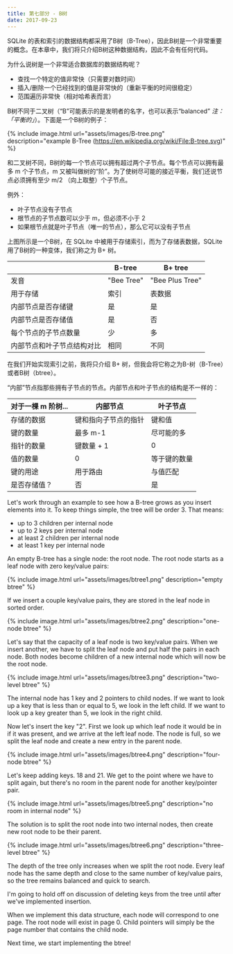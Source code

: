 ```yaml
---
title: 第七部分 - B树
date: 2017-09-23
---
```


SQLite 的表和索引的数据结构都采用了B树（B-Tree），因此B树是一个非常重要的概念。在本章中，我们将只介绍B树这种数据结构，因此不会有任何代码。

为什么说树是一个非常适合数据库的数据结构呢？

- 查找一个特定的值非常快（只需要对数时间）
- 插入/删除一个已经找到的值是非常快的（重新平衡的时间很稳定）
- 范围遍历非常快（相对哈希表而言）

B树不同于二叉树（“B”可能表示的是发明者的名字，也可以表示“balanced” *注：「平衡的」*）。下面是一个B树的例子：

{% include image.html url="assets/images/B-tree.png" description="example B-Tree (https://en.wikipedia.org/wiki/File:B-tree.svg)" %}

和二叉树不同，B树的每一个节点可以拥有超过两个子节点。每个节点可以拥有最多 m 个子节点，m 又被叫做树的“阶”。为了使树尽可能的接近平衡，我们还说节点必须拥有至少 m/2 （向上取整）个子节点。

例外：
- 叶子节点没有子节点
- 根节点的子节点数可以少于 m，但必须不小于 2
- 如果根节点就是叶子节点（唯一的节点），那么它可以没有子节点

上图所示是一个B树，在 SQLite 中被用于存储索引，而为了存储表数据，SQLite 用了B树的一种变体，我们称之为 B+ 树。

|                               | B-tree         | B+ tree             |
|-------------------------------|----------------|---------------------|
| 发音                           | "Bee Tree"     | "Bee Plus Tree"     |
| 用于存储                       | 索引            | 表数据               |
| 内部节点是否存储键               | 是             | 是                   |
| 内部节点是否存储值               | 是             | 否                   |
| 每个节点的子节点数量              | 少             | 多                |
| 内部节点和叶子节点结构对比         | 相同           | 不同                 |

在我们开始实现索引之前，我将只介绍 B+ 树，但我会将它称之为B-树（B-Tree）或者B树（btree）。

“内部”节点指那些拥有子节点的节点。内部节点和叶子节点的结构是不一样的：

| 对于一棵 m 阶树...       | 内部节点                       | 叶子节点             |
|------------------------|-------------------------------|---------------------|
| 存储的数据               | 键和指向子节点的指针             | 键和值               |
| 键的数量                | 最多 m-1                       | 尽可能的多            |
| 指针的数量               | 键数量 + 1                     | 0                   |
| 值的数量                | 0                             | 等于键的数量          |
| 键的用途                | 用于路由                        | 与值匹配             |
| 是否存储值？             | 否                            | 是                  |

Let's work through an example to see how a B-tree grows as you insert elements into it. To keep things simple, the tree will be order 3. That means:

- up to 3 children per internal node
- up to 2 keys per internal node
- at least 2 children per internal node
- at least 1 key per internal node

An empty B-tree has a single node: the root node. The root node starts as a leaf node with zero key/value pairs:

{% include image.html url="assets/images/btree1.png" description="empty btree" %}

If we insert a couple key/value pairs, they are stored in the leaf node in sorted order.

{% include image.html url="assets/images/btree2.png" description="one-node btree" %}

Let's say that the capacity of a leaf node is two key/value pairs. When we insert another, we have to split the leaf node and put half the pairs in each node. Both nodes become children of a new internal node which will now be the root node.

{% include image.html url="assets/images/btree3.png" description="two-level btree" %}

The internal node has 1 key and 2 pointers to child nodes. If we want to look up a key that is less than or equal to 5, we look in the left child. If we want to look up a key greater than 5, we look in the right child.

Now let's insert the key "2". First we look up which leaf node it would be in if it was present, and we arrive at the left leaf node. The node is full, so we split the leaf node and create a new entry in the parent node.

{% include image.html url="assets/images/btree4.png" description="four-node btree" %}

Let's keep adding keys. 18 and 21. We get to the point where we have to split again, but there's no room in the parent node for another key/pointer pair.

{% include image.html url="assets/images/btree5.png" description="no room in internal node" %}

The solution is to split the root node into two internal nodes, then create new root node to be their parent.

{% include image.html url="assets/images/btree6.png" description="three-level btree" %}

The depth of the tree only increases when we split the root node. Every leaf node has the same depth and close to the same number of key/value pairs, so the tree remains balanced and quick to search.

I'm going to hold off on discussion of deleting keys from the tree until after we've implemented insertion.

When we implement this data structure, each node will correspond to one page. The root node will exist in page 0. Child pointers will simply be the page number that contains the child node.

Next time, we start implementing the btree!
